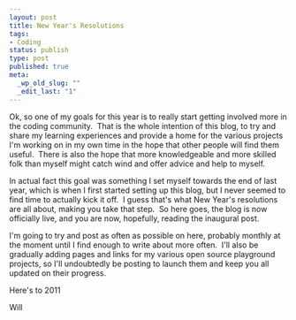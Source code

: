 ```yaml
--- 
layout: post
title: New Year's Resolutions
tags: 
- Coding
status: publish
type: post
published: true
meta: 
  _wp_old_slug: ""
  _edit_last: "1"
---
```

Ok, so one of my goals for this year is to really start getting involved more in the coding community.  That is the whole intention of this blog, to try and share my learning experiences and provide a home for the various projects I'm working on in my own time in the hope that other people will find them useful.  There is also the hope that more knowledgeable and more skilled folk than myself might catch wind and offer advice and help to myself.

In actual fact this goal was something I set myself towards the end of last year, which is when I first started setting up this blog, but I never seemed to find time to actually kick it off.  I guess that's what New Year's resolutions are all about, making you take that step.  So here goes, the blog is now officially live, and you are now, hopefully, reading the inaugural post.

I'm going to try and post as often as possible on here, probably monthly at the moment until I find enough to write about more often.  I'll also be gradually adding pages and links for my various open source playground projects, so I'll undoubtedly be posting to launch them and keep you all updated on their progress.

Here's to 2011

Will
